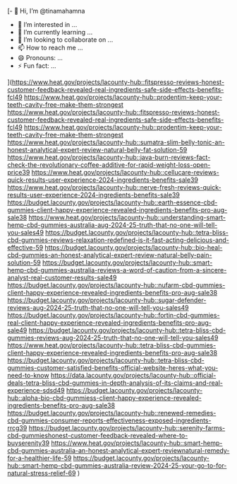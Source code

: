 [- 👋 Hi, I’m @tinamahamna
- 👀 I’m interested in ...
- 🌱 I’m currently learning ...
- 💞️ I’m looking to collaborate on ...
- 📫 How to reach me ...
- 😄 Pronouns: ...
- ⚡ Fun fact: ...

<!---
tinamahamna/tinamahamna is a ✨ special ✨ repository because its `README.md` (this file) appears on your GitHub profile.
You can click the Preview link to take a look at your changes.
--->
](https://www.heat.gov/projects/lacounty-hub::fitspresso-reviews-honest-customer-feedback-revealed-real-ingredients-safe-side-effects-benefits-fcl49
https://www.heat.gov/projects/lacounty-hub::prodentim-keep-your-teeth-cavity-free-make-them-strongest
https://www.heat.gov/projects/lacounty-hub::fitspresso-reviews-honest-customer-feedback-revealed-real-ingredients-safe-side-effects-benefits-fcl49
https://www.heat.gov/projects/lacounty-hub::prodentim-keep-your-teeth-cavity-free-make-them-strongest
https://www.heat.gov/projects/lacounty-hub::sumatra-slim-belly-tonic-an-honest-analytical-expert-review-natural-belly-fat-solution-59
https://www.heat.gov/projects/lacounty-hub::java-burn-reviews-fact-check-the-revolutionary-coffee-additive-for-rapid-weight-loss-open-price39
https://www.heat.gov/projects/lacounty-hub::cellucare-reviews-quick-results-user-experience-2024-ingredients-benefits-sale39
https://www.heat.gov/projects/lacounty-hub::nerve-fresh-reviews-quick-results-user-experience-2024-ingredients-benefits-sale39
https://budget.lacounty.gov/projects/lacounty-hub::earth-essence-cbd-gummies-client-happy-experience-revealed-ingredients-benefits-pro-aug-sale38
https://www.heat.gov/projects/lacounty-hub::understanding-smart-hemp-cbd-gummies-australia-aug-2024-25-truth-that-no-one-will-tell-you-sales49
https://budget.lacounty.gov/projects/lacounty-hub::tetra-bliss-cbd-gummies-reviews-relaxation-redefined-is-it-fast-acting-delicious-and-effective-59
https://budget.lacounty.gov/projects/lacounty-hub::bio-heal-cbd-gummies-an-honest-analytical-expert-review-natural-belly-pain-solution-59
https://budget.lacounty.gov/projects/lacounty-hub::smart-hemp-cbd-gummies-australia-reviews-a-word-of-caution-from-a-sincere-analyst-real-customer-results-sale49
https://budget.lacounty.gov/projects/lacounty-hub::nufarm-cbd-gummies-client-happy-experience-revealed-ingredients-benefits-pro-aug-sale38
https://budget.lacounty.gov/projects/lacounty-hub::sugar-defender-reviews-aug-2024-25-truth-that-no-one-will-tell-you-sales49
https://budget.lacounty.gov/projects/lacounty-hub::fortin-cbd-gummies-real-client-happy-experience-revealed-ingredients-benefits-pro-aug-sale49
https://budget.lacounty.gov/projects/lacounty-hub::tetra-bliss-cbd-gummies-reviews-aug-2024-25-truth-that-no-one-will-tell-you-sales49
https://www.heat.gov/projects/lacounty-hub::tetra-bliss-cbd-gummies-client-happy-experience-revealed-ingredients-benefits-pro-aug-sale38
https://budget.lacounty.gov/projects/lacounty-hub::tetra-bliss-cbd-gummies-customer-satisfied-benefits-official-website-heres-what-you-need-to-know
https://data.lacounty.gov/projects/lacounty-hub::official-deals-tetra-bliss-cbd-gummies-in-depth-analysis-of-its-claims-and-real-experience-sdsd49
https://budget.lacounty.gov/projects/lacounty-hub::alpha-bio-cbd-gummiess-client-happy-experience-revealed-ingredients-benefits-pro-aug-sale38
https://budget.lacounty.gov/projects/lacounty-hub::renewed-remedies-cbd-gummies-consumer-reports-effectiveness-exposed-ingredients-rrcg39
https://budget.lacounty.gov/projects/lacounty-hub::serenity-farms-cbd-gummieshonest-customer-feedback-revealed-where-to-buyserenity39
https://www.heat.gov/projects/lacounty-hub::smart-hemp-cbd-gummies-australia-an-honest-analytical-expert-reviewnatural-remedy-for-a-healthier-life-59
https://budget.lacounty.gov/projects/lacounty-hub::smart-hemp-cbd-gummies-australia-review-2024-25-your-go-to-for-natural-stress-relief-69
)
